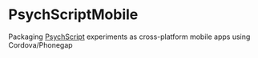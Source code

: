 PsychScriptMobile
=================

Packaging [PsychScript](https://github.com/EoinTravers/PsychScript) experiments as cross-platform mobile apps using Cordova/Phonegap
